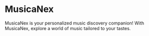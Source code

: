 # MusicaNex
MusicaNex is your personalized music discovery companion! With MusicaNex, explore a world of music tailored to your tastes.
